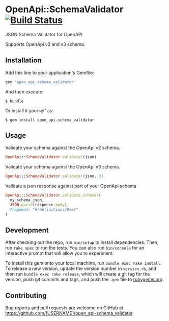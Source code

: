 # OpenApi::SchemaValidator [![Build Status](https://travis-ci.org/ketiko/open_api-schema_validator.svg?branch=master)](https://travis-ci.org/ketiko/open_api-schema_validator)

JSON Schema Validator for OpenAPI

Supports OpenApi v2 and v3 schema.

## Installation

Add this line to your application's Gemfile:

```ruby
gem 'open_api-schema_validator'
```

And then execute:

    $ bundle

Or install it yourself as:

    $ gem install open_api-schema_validator

## Usage

Validate your schema against the OpenApi v2 schema.
```ruby
OpenApi::SchemaValidator.validate!(json)
```

Validate your schema against the OpenApi v3 schema.
```ruby
OpenApi::SchemaValidator.validate!(json, 3)
```

Validate a json response against part of your OpenApi schema
```ruby
OpenApi::SchemaValidator.validate_schema!(
  my_schema_json,
  JSON.parse(response.body),
  fragment: "#/definitions/User"
)
```

## Development

After checking out the repo, run `bin/setup` to install dependencies. Then, run `rake spec` to run the tests. You can also run `bin/console` for an interactive prompt that will allow you to experiment.

To install this gem onto your local machine, run `bundle exec rake install`. To release a new version, update the version number in `version.rb`, and then run `bundle exec rake release`, which will create a git tag for the version, push git commits and tags, and push the `.gem` file to [rubygems.org](https://rubygems.org).

## Contributing

Bug reports and pull requests are welcome on GitHub at https://github.com/[USERNAME]/open_api-schema_validator.
